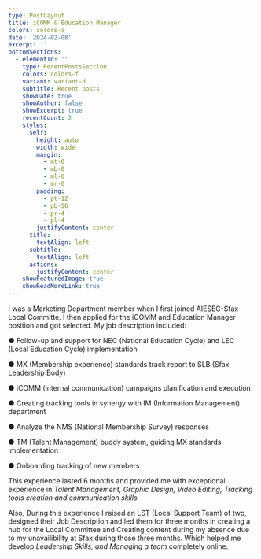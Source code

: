 ```yaml
---
type: PostLayout
title: iCOMM & Education Manager
colors: colors-a
date: '2024-02-08'
excerpt: ''
bottomSections:
  - elementId: ''
    type: RecentPostsSection
    colors: colors-f
    variant: variant-d
    subtitle: Recent posts
    showDate: true
    showAuthor: false
    showExcerpt: true
    recentCount: 2
    styles:
      self:
        height: auto
        width: wide
        margin:
          - mt-0
          - mb-0
          - ml-0
          - mr-0
        padding:
          - pt-12
          - pb-56
          - pr-4
          - pl-4
        justifyContent: center
      title:
        textAlign: left
      subtitle:
        textAlign: left
      actions:
        justifyContent: center
    showFeaturedImage: true
    showReadMoreLink: true
---
```

I was a Marketing Department member when I first joined AIESEC-Sfax Local Committe. I then applied for the iCOMM and Education Manager position and got selected. My job description included:

● Follow-up and support for NEC (National Education Cycle) and LEC (Local Education Cycle) implementation


● MX (Membership experience) standards track report to SLB (Sfax Leadership Body)


● iCOMM (internal communication) campaigns planification and execution


● Creating tracking tools in synergy with IM (Information Management) department


● Analyze the NMS (National Membership Survey) responses


● TM (Talent Management) buddy system, guiding MX standards implementation


● Onboarding tracking of new members

This experience lasted 6 months and provided me with exceptional experience in *Talent Management, Graphic Design, Video Editing, Tracking tools creation and communication skills.*

Also, During this experience I raised an LST (Local Support Team) of two, designed their Job Description and led them for three months in creating a hub for the Local Committee and Creating content during my absence due to my unavailibility at Sfax during those three months. Which helped me develop *Leadership Skills, and Managing a team* completely online.
